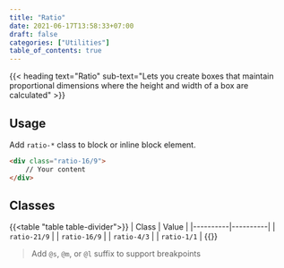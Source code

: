```yaml
---
title: "Ratio"
date: 2021-06-17T13:58:33+07:00
draft: false
categories: ["Utilities"]
table_of_contents: true
---
```


{{< heading text="Ratio" sub-text="Lets you create boxes that maintain proportional dimensions where the height and width of a box are calculated" >}}

## Usage

Add `ratio-*` class to block or inline block element.

``` html
<div class="ratio-16/9">
    // Your content
</div>
```

## Classes

{{<table "table table-divider">}}
| Class | Value |
|----------|----------|
| `ratio-21/9` |
| `ratio-16/9` |
| `ratio-4/3` |
| `ratio-1/1` |
{{</table>}}

> Add `@s`, `@m`, or `@l` suffix to support breakpoints

